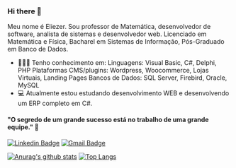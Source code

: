 ### Hi there 👋

Meu nome é Eliezer. Sou professor de Matemática, desenvolvedor de software, analista de sistemas e desenvolvedor web.
Licenciado em Matemática e Física, Bacharel em Sistemas de Informação, Pós-Graduado em Banco de Dados.

- 👨🏻‍💻 Tenho conhecimento em:
     Linguagens: Visual Basic, C#, Delphi, PHP
	 Plataformas CMS/plugins: Wordpress, Woocommerce, Lojas Virtuais, Landing Pages
	 Bancos de Dados: SQL Server, Firebird, Oracle, MySQL
- 💻 Atualmente estou estudando desenvolvimento WEB e desenvolvendo um ERP completo em C#.

#### "O segredo de um grande sucesso está no trabalho de uma grande equipe." 🧠

[![Linkedin Badge](https://img.shields.io/badge/-Linkedin-0e76a8?style=flat-square&logo=Linkedin&logoColor=white&link=https://www.linkedin.com/in/eliezer-ladeira-12421112/)](https://www.linkedin.com/in/eliezer-ladeira-12421112/) [![Gmail Badge](https://img.shields.io/badge/-Gmail-db4a39?style=flat-square&logo=Gmail&logoColor=white&link=mailto:eliezer.ladeira@gmail.com)](mailto:eliezer.ladeira@gmail.com)

[![Anurag's github stats](https://github-readme-stats.vercel.app/api?username=eliezerladeira)](https://github.com/anuraghazra/github-readme-stats)
[![Top Langs](https://github-readme-stats.vercel.app/api/top-langs/?username=eliezerladeira&layout=compact)](https://github.com/anuraghazra/github-readme-stats)


<!--
**eliezerladeira/eliezerladeira** is a ✨ _special_ ✨ repository because its `README.md` (this file) appears on your GitHub profile.

Here are some ideas to get you started:

- 🔭 I’m currently working on ...
- 🌱 I’m currently learning ...
- 👯 I’m looking to collaborate on ...
- 🤔 I’m looking for help with ...
- 💬 Ask me about ...
- 📫 How to reach me: ...
- 😄 Pronouns: ...
- ⚡ Fun fact: ...
-->
